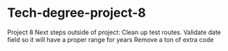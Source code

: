 # Tech-degree-project-8
 Project 8
Next steps outside of project: 
Clean up test routes.
Validate date field so it will have a proper range for years
Remove a ton of extra code

